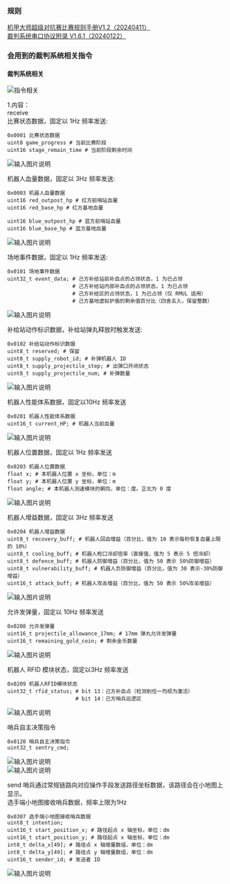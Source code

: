 ### 规则
[机甲大师超级对抗赛比赛规则手册V1.2（20240411）](https://terra-1-g.djicdn.com/b2a076471c6c4b72b574a977334d3e05/RM2024/RoboMaster%202024%20%E6%9C%BA%E7%94%B2%E5%A4%A7%E5%B8%88%E8%B6%85%E7%BA%A7%E5%AF%B9%E6%8A%97%E8%B5%9B%E6%AF%94%E8%B5%9B%E8%A7%84%E5%88%99%E6%89%8B%E5%86%8CV1.2%EF%BC%8820240411%EF%BC%89.pdf)</br> 
[裁判系统串口协议附录 V1.6.1（20240122）](https://terra-1-g.djicdn.com/b2a076471c6c4b72b574a977334d3e05/RM2024/RoboMaster%20%E8%A3%81%E5%88%A4%E7%B3%BB%E7%BB%9F%E4%B8%B2%E5%8F%A3%E5%8D%8F%E8%AE%AE%E9%99%84%E5%BD%95%20V1.6.1%EF%BC%8820240122%EF%BC%89.pdf)

### 会用到的裁判系统相关指令</br>
#### 裁判系统相关</br>
![指令相关](%E5%B1%8F%E5%B9%95%E6%88%AA%E5%9B%BE%202024-04-09%20202552.png)</br>

1.内容：</br>
receive</br>
比赛状态数据，固定以 1Hz 频率发送:</br>
```
0x0001 比赛状态数据
uint8 game_progress # 当前比赛阶段
uint16 stage_remain_time # 当前阶段剩余时间
```
![输入图片说明](pictures/%E6%AF%94%E8%B5%9B%E7%8A%B6%E6%80%81%E6%95%B0%E6%8D%AE.png)</br>

机器人血量数据，固定以 3Hz 频率发送:</br>
```
0x0003 机器人血量数据
uint16 red_outpost_hp # 红方前哨站血量
uint16 red_base_hp # 红方基地血量

uint16 blue_outpost_hp # 蓝方前哨站血量
uint16 blue_base_hp # 蓝方基地血量
```
![输入图片说明](%E6%9C%BA%E5%99%A8%E4%BA%BA%E8%A1%80%E9%87%8F%E6%95%B0%E6%8D%AE.png)</br>

场地事件数据，固定以 1Hz 频率发送:</br>
```
0x0101 场地事件数据
uint32_t event_data; # 己方补给站前补血点的占领状态，1 为已占领
                     # 己方补给站内部补血点的占领状态，1 为已占领
                     # 己方补给区的占领状态，1 为已占领（仅 RMUL 适用）
                     # 己方基地虚拟护盾的剩余值百分比（四舍五入，保留整数）
```
![输入图片说明](pictures/%E5%9C%BA%E5%9C%B0%E4%BA%8B%E4%BB%B6%E6%95%B0%E6%8D%AE.png)</br>

补给站动作标识数据，补给站弹丸释放时触发发送:</br>

``` 
0x0102 补给站动作标识数据
uint8_t reserved; # 保留
uint8_t supply_robot_id; # 补弹机器人 ID
uint8_t supply_projectile_step; # 出弹口开闭状态
uint8_t supply_projectile_num; # 补弹数量
```
![输入图片说明](pictures/%E8%A1%A5%E7%BB%99%E7%AB%99%E5%8A%A8%E4%BD%9C%E6%A0%87%E8%AF%86%E6%95%B0%E6%8D%AE.png)</br>

机器人性能体系数据，固定以10Hz 频率发送</br>
```
0x0201 机器人性能体系数据
uint16_t current_HP; # 机器人当前血量
```
![输入图片说明](pictures/%E6%9C%BA%E5%99%A8%E4%BA%BA%E6%80%A7%E8%83%BD%E4%BD%93%E7%B3%BB%E6%95%B0%E6%8D%AE.png)</br>

机器人位置数据，固定以 1Hz 频率发送</br>

```
0x0203 机器人位置数据
float x; # 本机器人位置 x 坐标，单位：m
float y; # 本机器人位置 y 坐标，单位：m
float angle; # 本机器人测速模块的朝向，单位：度。正北为 0 度
```
![输入图片说明](pictures/%E6%9C%BA%E5%99%A8%E4%BA%BA%E4%BD%8D%E7%BD%AE%E6%95%B0%E6%8D%AE.png)</br>

机器人增益数据，固定以 3Hz 频率发送 </br>

```
0x0204 机器人增益数据
uint8_t recovery_buff; # 机器人回血增益（百分比，值为 10 表示每秒恢复血量上限的 10%）
uint8_t cooling_buff; # 机器人枪口冷却倍率（直接值，值为 5 表示 5 倍冷却）
uint8_t defence_buff; # 机器人防御增益（百分比，值为 50 表示 50%防御增益）
uint8_t vulnerability_buff; # 机器人负防御增益（百分比，值为 30 表示-30%防御增益）
uint16_t attack_buff; # 机器人攻击增益（百分比，值为 50 表示 50%攻击增益）
```
![输入图片说明](pictures/%E6%9C%BA%E5%99%A8%E4%BA%BA%E5%A2%9E%E7%9B%8A%E6%95%B0%E6%8D%AE.png)</br>

允许发弹量，固定以 10Hz 频率发送</br>
```
0x0208 允许发弹量
uint16_t projectile_allowance_17mm; # 17mm 弹丸允许发弹量
uint16_t remaining_gold_coin; # 剩余金币数量
```
![输入图片说明](pictures/%E5%85%81%E8%AE%B8%E5%8F%91%E5%BC%B9%E9%87%8F.png)</br>

机器人 RFID 模块状态，固定以3Hz 频率发送</br>

```
0x0209 机器人RFID模块状态
uint32_t rfid_status; # bit 13：己方补血点（检测到任一均视为激活）
                      # bit 14：己方哨兵巡逻区
```
![输入图片说明](pictures/%E6%9C%BA%E5%99%A8%E4%BA%BARFID%E6%A8%A1%E5%9D%97%E7%8A%B6%E6%80%81.png)</br>

哨兵自主决策指令</br>
```
0x0120 哨兵自主决策指令
uint32_t sentry_cmd;
```
![输入图片说明](pictures/%E5%93%A8%E5%85%B5%E8%87%AA%E4%B8%BB%E5%86%B3%E7%AD%96%E6%8C%87%E4%BB%A41.png)</br>
![输入图片说明](pictures/%E5%9B%BE%E5%93%A8%E5%85%B5%E8%87%AA%E4%B8%BB%E5%86%B3%E7%AD%96%E6%8C%87%E4%BB%A42.png)</br>

send 
哨兵通过常规链路向对应操作手段发送路径坐标数据，该路径会在小地图上显示。</br>
选手端小地图接收哨兵数据，频率上限为1Hz </br>

```
0x0307 选手端小地图接收哨兵数据
uint8_t intention;
uint16_t start_position_x; # 路径起点 x 轴坐标，单位：dm 
uint16_t start_position_y; # 路径起点 x 轴坐标，单位：dm 
int8_t delta_x[49]; # 路径点 x 轴增量数组，单位：dm
int8_t delta_y[49]; # 路径点 y 轴增量数组，单位：dm
uint16_t sender_id; # 发送者 ID
```
![输入图片说明](pictures/%E9%80%89%E6%89%8B%E7%AB%AF2%E5%B0%8F%E5%9C%B0%E5%9B%BE%E6%8E%A5%E6%94%B6%E6%95%B0%E6%8D%AE.png)

